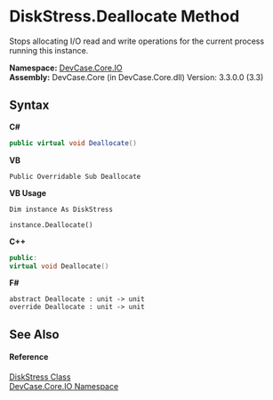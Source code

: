 # DiskStress.Deallocate Method 
 

Stops allocating I/O read and write operations for the current process running this instance.

**Namespace:**&nbsp;<a href="N_DevCase_Core_IO">DevCase.Core.IO</a><br />**Assembly:**&nbsp;DevCase.Core (in DevCase.Core.dll) Version: 3.3.0.0 (3.3)

## Syntax

**C#**<br />
``` C#
public virtual void Deallocate()
```

**VB**<br />
``` VB
Public Overridable Sub Deallocate
```

**VB Usage**<br />
``` VB Usage
Dim instance As DiskStress

instance.Deallocate()
```

**C++**<br />
``` C++
public:
virtual void Deallocate()
```

**F#**<br />
``` F#
abstract Deallocate : unit -> unit 
override Deallocate : unit -> unit 
```


## See Also


#### Reference
<a href="T_DevCase_Core_IO_DiskStress">DiskStress Class</a><br /><a href="N_DevCase_Core_IO">DevCase.Core.IO Namespace</a><br />